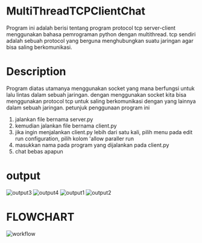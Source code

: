 
# MultiThreadTCPClientChat
Program ini adalah berisi tentang program protocol tcp server-client menggunakan bahasa pemrograman python dengan multithread. tcp sendiri adalah sebuah protocol yang berguna menghubungkan suatu jaringan agar bisa saling berkomunikasi.


# Description
Program diatas utamanya menggunakan socket yang mana berfungsi untuk lalu lintas dalam sebuah jaringan. dengan menggunakan socket kita bisa menggunakan protocol tcp untuk saling berkomunikasi dengan yang lainnya dalam sebuah jaringan. 
petunjuk penggunaan program ini
1. jalankan file bernama server.py
2. kemudian jalankan file bernama client.py
3. jika ingin menjalankan client.py lebih dari satu kali, pilih menu pada edit run configuration, pilih kolom 'allow paraller run
4. masukkan nama pada program yang dijalankan pada client.py
5. chat bebas apapun

# output
![output3](https://user-images.githubusercontent.com/72455712/125163819-29b72580-e1b9-11eb-93b1-db485f2393f4.JPG)
![output4](https://user-images.githubusercontent.com/72455712/125163821-2a4fbc00-e1b9-11eb-8d17-385a2a07d7d4.JPG)
![output1](https://user-images.githubusercontent.com/72455712/125163823-2ae85280-e1b9-11eb-85b9-4637113ffdf9.JPG)
![output2](https://user-images.githubusercontent.com/72455712/125163825-2b80e900-e1b9-11eb-9ce6-e145b59e1aa0.JPG)



# FLOWCHART

![workflow](https://user-images.githubusercontent.com/72455712/125163366-07240d00-e1b7-11eb-876d-5df1b5de25e0.png)
